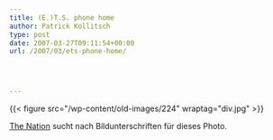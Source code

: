 ```yaml
---
title: (E.)T.S. phone home
author: Patrick Kollitsch
type: post
date: 2007-03-27T09:11:54+00:00
url: /2007/03/ets-phone-home/




---
```

{{< figure src="/wp-content/old-images/224" wraptag="div.jpg" >}}

[The Nation][1] sucht nach Bildunterschriften für dieses Photo.

 [1]: http://www.nationmultimedia.com/2007/03/27/headlines/headlines_30030378.php
